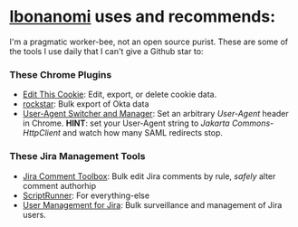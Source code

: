# [lbonanomi](https://github.com/lbonanomi) uses and recommends:

I'm a pragmatic worker-bee, not an open source purist. These are some of the tools I use daily that I can't give a Github star to:

### These Chrome Plugins
* [Edit This Cookie](https://chrome.google.com/webstore/detail/editthiscookie/fngmhnnpilhplaeedifhccceomclgfbg?hl=en): Edit, export, or delete cookie data.  
* [rockstar](https://chrome.google.com/webstore/detail/rockstar/chjepkekmhealpjipcggnfepkkfeimbd): Bulk export of Okta data  
* [User-Agent Switcher and Manager](https://chrome.google.com/webstore/detail/user-agent-switcher-and-m/bhchdcejhohfmigjafbampogmaanbfkg): Set an arbitrary *User-Agent* header in Chrome. **HINT**: set your User-Agent string to *Jakarta Commons-HttpClient* and watch how many SAML redirects stop.  

### These Jira Management Tools
* [Jira Comment Toolbox](https://marketplace.atlassian.com/apps/1214301/comment-toolbox-for-jira): Bulk edit Jira comments by rule, *safely* alter comment authorhip
* [ScriptRunner](https://marketplace.atlassian.com/apps/6820/scriptrunner-for-jira): For everything-else  
* [User Management for Jira](https://marketplace.atlassian.com/apps/1215285/user-management-for-jira): Bulk surveillance and management of Jira users.  
